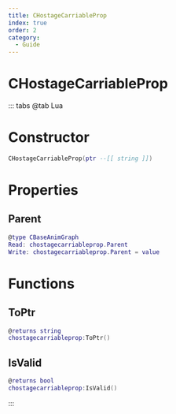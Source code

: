 ```yaml
---
title: CHostageCarriableProp
index: true
order: 2
category:
  - Guide
---
```


# CHostageCarriableProp

::: tabs
@tab Lua
# Constructor
```lua
CHostageCarriableProp(ptr --[[ string ]])
```
# Properties
## Parent 
```lua
@type CBaseAnimGraph
Read: chostagecarriableprop.Parent
Write: chostagecarriableprop.Parent = value
```
# Functions
## ToPtr
```lua
@returns string
chostagecarriableprop:ToPtr()
```
## IsValid
```lua
@returns bool
chostagecarriableprop:IsValid()
```

:::